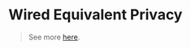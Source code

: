 # Wired Equivalent Privacy

>See more [here](https://en.wikipedia.org/wiki/Wired_Equivalent_Privacy).
